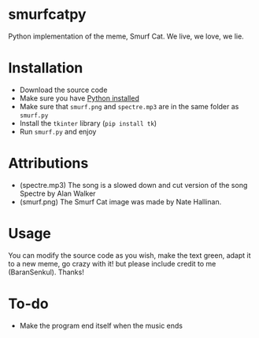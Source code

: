 # smurfcatpy
Python implementation of the meme, Smurf Cat.
We live, we love, we lie.
# Installation
- Download the source code
- Make sure you have [Python installed](https://www.python.org/) 
- Make sure that `smurf.png` and `spectre.mp3` are in the same folder as `smurf.py`
- Install the `tkinter` library (`pip install tk`)
- Run `smurf.py` and enjoy
# Attributions
- (spectre.mp3) The song is a slowed down and cut version of the song Spectre by Alan Walker
- (smurf.png) The Smurf Cat image was made by Nate Hallinan.
# Usage
You can modify the source code as you wish, make the text green, adapt it to a new meme, go crazy with it! but please include credit to me (BaranSenkul). Thanks!
# To-do
- Make the program end itself when the music ends
